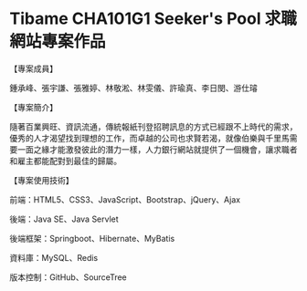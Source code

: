 # Tibame CHA101G1 Seeker's Pool 求職網站專案作品
【專案成員】

鍾承峰、張宇謙、張雅婷、林敬淞、林雯儀、許瑜真、李日閔、游仕璿

【專案簡介】 

隨著百業興旺、資訊流通，傳統報紙刊登招聘訊息的方式已經跟不上時代的需求，優秀的人才渴望找到理想的工作，而卓越的公司也求賢若渴，就像伯樂與千里馬需要一面之緣才能激發彼此的潛力一樣，人力銀行網站就提供了一個機會，讓求職者和雇主都能配對到最佳的歸屬。

【專案使用技術】

前端：HTML5、CSS3、JavaScript、Bootstrap、jQuery、Ajax

後端：Java SE、Java Servlet

後端框架：Springboot、Hibernate、MyBatis

資料庫：MySQL、Redis

版本控制：GitHub、SourceTree
